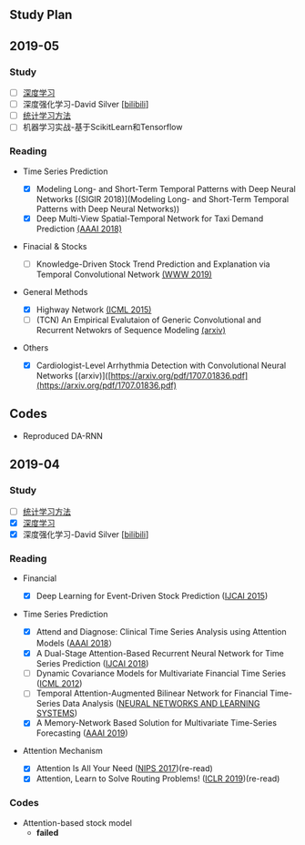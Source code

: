 ## Study Plan

## 2019-05

### Study

- [ ] [深度学习](https://book.douban.com/subject/27087503/)
- [ ] 深度强化学习-David Silver [[bilibili](https://www.bilibili.com/video/av45357759)]
- [ ] [统计学习方法](https://book.douban.com/subject/10590856/)
- [ ] 机器学习实战-基于ScikitLearn和Tensorflow

### Reading

* Time Series Prediction
  
  * [x] Modeling Long- and Short-Term Temporal Patterns with Deep Neural Networks [(SIGIR 2018)](Modeling Long- and Short-Term Temporal Patterns with Deep Neural Networks))
  - [x] Deep Multi-View Spatial-Temporal Network for Taxi Demand Prediction [(AAAI 2018)]([https://arxiv.org/pdf/1802.08714.pdf](https://arxiv.org/pdf/1802.08714.pdf))

* Finacial & Stocks
  
  - [ ] Knowledge-Driven Stock Trend Prediction and Explanation via Temporal Convolutional Network [(WWW 2019)]([https://www.researchgate.net/publication/331545500_Knowledge-Driven_Stock_Trend_Prediction_and_Explanation_via_Temporal_Convolutional_Network](https://www.researchgate.net/publication/331545500_Knowledge-Driven_Stock_Trend_Prediction_and_Explanation_via_Temporal_Convolutional_Network))

* General Methods
  
  - [x] Highway Network [(ICML 2015)]([https://arxiv.org/pdf/1505.00387.pdf](https://arxiv.org/pdf/1505.00387.pdf))
  - [ ] (TCN) An Empirical Evalutaion of Generic Convolutional and Recurrent Netwokrs of Sequence Modeling [(arxiv)]([https://arxiv.org/pdf/1803.01271.pdf](https://arxiv.org/pdf/1803.01271.pdf))

* Others
  
  - [x] Cardiologist-Level Arrhythmia Detection with Convolutional Neural Networks [(arxiv)]([https://arxiv.org/pdf/1707.01836.pdf](https://arxiv.org/pdf/1707.01836.pdf)

## Codes

- Reproduced DA-RNN

## 2019-04

### Study

* [ ] [统计学习方法](https://book.douban.com/subject/10590856/)
* [x] [深度学习](https://book.douban.com/subject/27087503/)
* [x] 深度强化学习-David Silver [[bilibili](https://www.bilibili.com/video/av45357759)]

### Reading

* Financial
  
  * [x] Deep Learning for Event-Driven Stock Prediction ([IJCAI 2015](https://www.ijcai.org/Proceedings/15/Papers/329.pdf))

* Time Series Prediction
  
  * [x] Attend and Diagnose: Clinical Time Series Analysis using Attention Models ([AAAI 2018](https://arxiv.org/pdf/1711.03905.pdf)）
  * [x] A Dual-Stage Attention-Based Recurrent Neural Network for Time Series Prediction ([IJCAI 2018](https://arxiv.org/abs/1704.02971))
  * [ ] Dynamic Covariance Models for Multivariate Financial Time Series ([ICML 2012](http://proceedings.mlr.press/v28/wu13.pdf))
  * [ ] Temporal Attention-Augmented Bilinear Network for Financial Time-Series Data Analysis ([NEURAL NETWORKS AND LEARNING SYSTEMS](https://ieeexplore.ieee.org/stamp/stamp.jsp?tp=&arnumber=8476227))
  * [x] A Memory-Network Based Solution for Multivariate Time-Series Forecasting ([AAAI 2019](https://arxiv.org/pdf/1809.02105.pdf))

* Attention Mechanism
  
  * [x] Attention Is All Your Need ([NIPS 2017](https://arxiv.org/pdf/1706.03762.pdf))(re-read)
  * [x] Attention, Learn to Solve Routing Problems!  ([ICLR 2019](https://openreview.net/pdf?id=ByxBFsRqYm))(re-read)

### Codes

* Attention-based stock model  
  - **failed**
